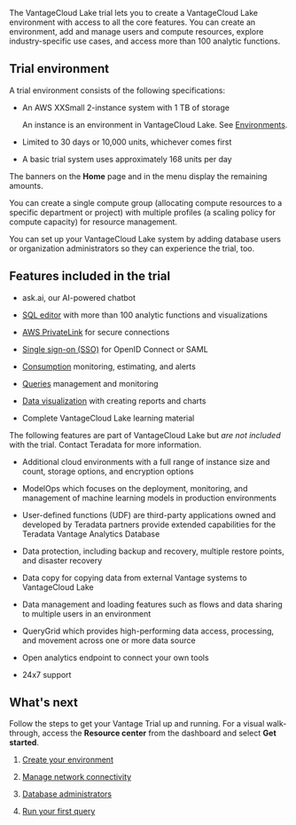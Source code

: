 The VantageCloud Lake trial lets you to create a VantageCloud Lake environment with access to all the core features. You can create an environment, add and manage users and compute resources, explore industry-specific use cases, and access more than 100 analytic functions.

## Trial environment


A trial environment consists of the following specifications:

-   An AWS XXSmall 2-instance system with 1 TB of storage

    An instance is an environment in VantageCloud Lake. See [Environments](sbt1640280496980.md).


-   Limited to 30 days or 10,000 units, whichever comes first


-   A basic trial system uses approximately 168 units per day


The banners on the **Home** page and in the menu display the remaining amounts.

You can create a single compute group (allocating compute resources to a specific department or project) with multiple profiles (a scaling policy for compute capacity) for resource management.

You can set up your VantageCloud Lake system by adding database users or organization administrators so they can experience the trial, too.

## Features included in the trial


-   ask.ai, our AI-powered chatbot


-   [SQL editor](xbg1640280430669.md) with more than 100 analytic functions and visualizations


-   [AWS PrivateLink](suh1721090175745.md) for secure connections


-   [Single sign-on (SSO)](mxq1680183881642.md) for OpenID Connect or SAML


-   [Consumption](onj1682104977691.md) monitoring, estimating, and alerts


-   [Queries](ajr1640280560519.md) management and monitoring


-   [Data visualization](qow1711727575738.md) with creating reports and charts


-   Complete VantageCloud Lake learning material


The following features are part of VantageCloud Lake but *are not included* with the trial. Contact Teradata for more information.

-   Additional cloud environments with a full range of instance size and count, storage options, and encryption options


-   ModelOps which focuses on the deployment, monitoring, and management of machine learning models in production environments


-   User-defined functions (UDF) are third-party applications owned and developed by Teradata partners provide extended capabilities for the Teradata Vantage Analytics Database


-   Data protection, including backup and recovery, multiple restore points, and disaster recovery


-   Data copy for copying data from external Vantage systems to VantageCloud Lake


-   Data management and loading features such as flows and data sharing to multiple users in an environment


-   QueryGrid which provides high-performing data access, processing, and movement across one or more data source


-   Open analytics endpoint to connect your own tools


-   24x7 support


## What's next


Follow the steps to get your Vantage Trial up and running. For a visual walk-through, access the **Resource center** from the dashboard and select **Get started**.

1.  [Create your environment](wvr1709157903898.md)


1.  [Manage network connectivity](cqk1721231159841.md)


1.  [Database administrators](mmq1721237123997.md)


1.  [Run your first query](ahj1695153106508.md)


